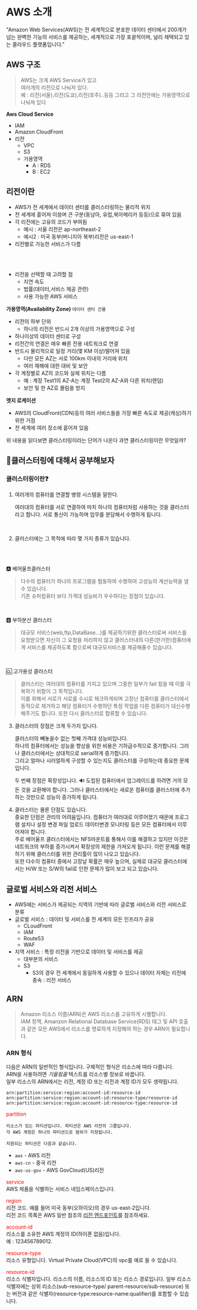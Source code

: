 # AWS 소개
"Amazon Web Services(AWS)는 전 세계적으로 분포한 데이터 센터에서 200개가 넘는 완벽한 기능의 서비스를 제공하는, 세계적으로 가장 포괄적이며, 널리 채택되고 있는 콜라우드 플랫폼입니다."

## AWS 구조
> AWS는 크게 AWS Service가 있고</br>
> 여러개의 리전으로 나눠저 있다.</br>
> 예 : 리전(서울),리전(도쿄),리전(호주)..등등 그리고 그 리전안에는 가용영역으로 나눠져 있다

**Aws Cloud Service**
- IAM
- Amazon CloudFront
- 리전
    - VPC
    - S3
    - 가용영역
        - A : RDS
        - B : EC2

## 리전이란
- AWS가 전 세계에서 데이터 센터를 클러스터링하는 물리적 위치
- 전 세계에 흩어져 이씅며 큰 구분(동남아, 유럽,북아메리카 등등)으로 묶여 있음
- 각 리전에는 고유의 코드가 부여됨
    - 예시 : 서울 리전은 ap-northeast-2
    - 예시2 : 미국 동부(버니지아 북부)리전은 us-east-1
- 리전별로 가능한 서비스가 다름
</br>
</br>

- 리전을 선택할 때 고려할 점
    - 지연 속도
    - 법률(데이터,서비스 제공 관련)
    - 사용 가능한 AWS 서비스

**가용영역(Availability Zone)**
`데이터 센터 건물`
- 리전의 하부 단위
    - 하나의 리전은 반드시 2개 이상의 가용영역으로 구성
- 하나이상의 데이터 센터로 구성
- 리전간의 연결은 매우 빠른 전용 네트워크로 연결
- 반드시 물리적으로 일정 거리(몇 KM 이상)떨어져 있음
    - 다만 모든 AZ는 서로 100km 이내의 거리에 위치
    - 여러 재해에 대한 대비 및 보안
- 각 계정별로 AZ의 코드와 실제 위치는 다름
    - 예 : 계정 Test1의 AZ-A는 계정 Test2의 AZ-A와 다른 위치(랜덤)
    - 보안 및 한 AZ로 몰림을 방지

**엣지 로케이션**
- AWS의 CloudFront(CDN)등의 여러 서비스들을 가장 빠른 속도로 제공(캐싱)하기 위한 거점
- 전 세계에 여러 장소에 흩어져 있음

위 내용을 읽다보면 클러스터링이라는 단어가 나온다 과연 클러스터링이란 무엇일까?

## 🤔클러스터링에 대해서 공부해보자
### 클러스터링이란❓
1. 여러개의 컴퓨터를 연결할 병령 시스템을 말한다.

    여러대의 컴퓨터를 서로 연결하여 마치 하나의 컴퓨터처럼 사용하는 것을 클러스터라고 합니다. 서로 통신이 가능하며 업무를 분담해서 수행하게 됩니다.
</br>

2. 클러스터에는 그 목적에 따라 몇 가지 종류가 있습니다.
</br>
</br>

🅰️ 베어울프클러스터
> 다수의 컴퓨터가 하나의 프로그램을 협동하여 수행하여 고성능의 계산능력을 낼 수 있습니다.  
> 기존 슈퍼컴퓨터 보다 가격대 성능비가 우수하다는 장점이 있습니다.

</br>

🅱️ 부하분산 클러스터
> 대규모 서비스(web,ftp,DataBase...)를 제공하기위한 클러스터로써 서비스를 요청받으면 자신이 그 요청을 처리하지 않고
> 클러스터내의 다른(한가한)컴퓨터에게 서비스를 제공하도록 함으로써 대규모서비스를 제공해줄수 있습니다.

</br>

🆑 고가용성 클러스터
> 클러스터는 여러대의 컴퓨터를 가지고 있으며 그중한 일부가 fail 됬을 때 이를 극복하기 위함이 그 목적입니다.  
> 이를 위해서 서로가 서로를 수시로 체크하게되며 고장난 컴퓨터를 클러스터에서 동적으로 제거하고 해당 컴퓨터가 수행하던 특정 작업을 다른 컴퓨터가 대신수행해주기도 합니다. 또한 다시 클러스터로 합류할 수 있습니다.

3. 클러스터의 장점은 크게 두가지 입니다.

    클러스터의 빼놓을수 없는 첫째 가격대 성능비입니다.  
    하나의 컴퓨터에서는 성능을 향상을 위한 비용은 기하급수적으로 증가합니다. 그러나 클러스터에서는 상대적으로 serial하게 증가합니다.  
    그리고 얼마나 시러얼하게 구성할 수 있는지도 클러스터를 구성하는데 중요한 문제입니다.

    두 번째 장점은 확장성입니다. 🔊
    도립된 컴퓨터에서 업그레이드를 하려면 거의 모든 것을 교환해야 합니다. 그러나 클러스터에서는 새로운 컴퓨터를 클러스터에 추가하는 것만으로 성능이 증가하게 됩니다.

4. 클러스터는 물론 단점도 있습니다.  
    중요한 단점은 관리의 어려움입니다. 컴퓨터가 여러대로 이루어졌기 때문에 프로그램 설치나 설정 변경 파일 업로드 데이터변경 모니터링 등은 모든 컴퓨터에서 이루어져야 합니다.  
    주로 베어울프 클러스터에서는 NFS마운트를 통해서 이를 해결하고 있지만 이것은 네트워크의 부하를 증가시켜서 확장성의 제한을 가져오게 됩니다. 이런 문제를 해결하기 위해 클러스터를 위한 관리툴이 많이 나오고 있습니다.  
    또한 다수의 컴퓨터 중에서 고장날 확률은 매우 높으며, 실제로 대규모 클러스터에서는 H/W 또는 S/W의 fail로 인한 문제가 많이 보고 되고 있습니다.

## 글로벌 서비스와 리전 서비스
- AWS에는 서비스가 제공되는 지역의 기반에 따라 글로벌 서비스와 리전 서비스로 분류
- 글로벌 서비스 : 데이터 및 서비스를 전 세계의 모든 인프라가 공유
    - CLoudFront
    - IAM
    - Route53
    - WAF
- 지역 서비스 : 특정 리전을 기반으로 데이터 및 서비스를 제공
    - 대부분의 서비스
    - S3
        - S3의 경우 전 세계에서 동일하게 사용할 수 있으나 데이터 자체는 리전에 종속 : 리전 서비스

## ARN
> Amazon 리소스 이름(ARN)은 AWS 리소스를 고유하게 시별합니다.  
> IAM 정책, Amanzon Relational Database Service(RDS) 태그 및 API 호출과 같은 모든 AWS에서 리소스를 명료하게 지정해야 하는 경우 ARN이 필요합니다.

### ARN 형식
다음은 ARN의 일반적인 형식입니다. 구체적인 형식은 리소스에 따라 다릅니다.  
ARN을 사용하려면 *기울림꼴* 텍스트를 리소스별 정보로 바꿉니다.  
일부 리소스의 ARN에서는 리전, 계정 ID 또는 리전과 계정 ID가 모두 생략됩니다.

```
arn:partition:service:region:account-id:resource-id
arn:partition:service:region:account-id:resource-type/resource-id
arn:partition:service:region:account-id:resource-type:resource-id
```

<span style="color:#FF0000">partition</span>  

    리소스가 있는 파티션입니다. 파티션은 AWS 리전의 그룹입니다.
    각 AWS 계정은 하나의 파티션으로 범위가 지정됩니다.

    지원되는 파티션은 다음과 같습니다.

- `aws` - AWS 리전
- `aws-cn` - 중국 리전
- `aws-us-gov` - AWS GovCloud(US)리전

<span style="color:#FF0000">service</span>  
    AWS 제품을 식별하는 서비스 네임스페이스입니다.

<span style="color:#FF0000">region</span>  
    리전 코드. 예를 들어 미국 동부(오하이오)의 경우 us-east-2입니다.  
    리전 코드 목록은 AWS 일반 참조의 <a href="#">리전 엔드포인트</a>를 참조하세요.

<span style="color:#FF0000">account-id</span>  
    리소스를 소유한 AWS 계정의 ID(하이폰 없음)입니다.  
    예 : 123456789012.

<span style="color:#FF0000">resource-type</span>  
    리소스 유형입니다. Virtual Private Cloud(VPC)의 vpc를 예로 들 수 있습니다.

<span style="color:#FF0000">resource-id</span>  
    리소스 식별자입니다. 리소스의 이름, 리소스의 ID 또는 리소스  경로입니다. 일부 리소스 식별자에는 상위 리소스(sub-resource-type/  parent-resource/sub-resource) 또는 버전과 같은 식별자(resource-type:resource-name:qualifier)를 포함할 수 있습니다.  